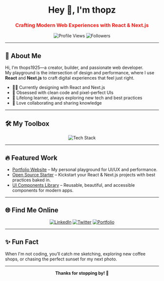 <!-- Profile Header -->
<h1 align="center">Hey 👋, I'm thopz</h1>
<h3 align="center" style="color:#F81C18;">Crafting Modern Web Experiences with React & Next.js</h3>

<!-- Profile Badges -->
<p align="center">
  <img src="https://komarev.com/ghpvc/?username=thops1925&label=Profile%20views&color=F81C18&style=flat" alt="Profile Views" />
  <img src="https://img.shields.io/github/followers/thops1925?label=Followers&color=F81C18&style=social" alt="Followers" />
</p>

---

## 🚀 About Me

Hi, I'm thops1925—a creator, builder, and passionate web developer.  
My playground is the intersection of design and performance, where I use **React** and **Next.js** to craft digital experiences that feel just right.

- 👨‍💻 Currently designing with React and Next.js
- 🎨 Obsessed with clean code and pixel-perfect UIs
- 🧠 Lifelong learner, always exploring new tech and best practices
- 🤝 Love collaborating and sharing knowledge

---

## 🛠️ My Toolbox

<p align="center">
  <img src="https://skillicons.dev/icons?i=react,nextjs,js,ts,html,css,git,github,figma,vscode&theme=dark" alt="Tech Stack" />
</p>

---

## 🔥 Featured Work

<!-- Replace with your actual projects -->
- [Portfolio Website](#) – My personal playground for UI/UX and performance.
- [Open Source Starter](#) – Kickstart your React & Next.js projects with best practices baked in.
- [UI Components Library](#) – Reusable, beautiful, and accessible components for modern apps.

---

## 🌐 Find Me Online

<p align="center">
  <a href="https://linkedin.com/" target="_blank"><img src="https://img.shields.io/badge/LinkedIn-blue?style=for-the-badge&logo=linkedin" alt="LinkedIn" /></a>
  <a href="https://twitter.com/" target="_blank"><img src="https://img.shields.io/badge/Twitter-blue?style=for-the-badge&logo=twitter" alt="Twitter" /></a>
  <a href="https://your-website.com/" target="_blank"><img src="https://img.shields.io/badge/Portfolio-black?style=for-the-badge&logo=web" alt="Portfolio" /></a>
</p>

---

## ✨ Fun Fact

When I'm not coding, you’ll catch me sketching, exploring new coffee shops, or chasing the perfect sunset for my next photo.

---

<p align="center"><b>Thanks for stopping by! 🚀</b></p>
